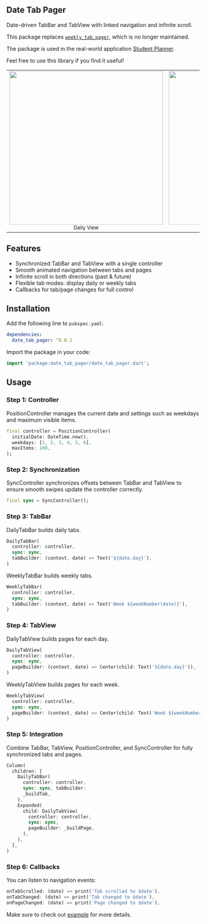## Date Tab Pager

Date-driven TabBar and TabView with linked navigation and infinite scroll.

This package replaces [`weekly_tab_pager`](https://pub.dev/packages/weekly_tab_pager), which is no longer maintained.

The package is used in the real-world application [Student Planner](https://play.google.com/store/apps/details?id=com.indentix.studentplanner).


Feel free to use this library if you find it useful!

<table>
  <tr>
    <td align="center">
      <img src="https://raw.githubusercontent.com/azalessky/weekly_tab_pager/main/daily-demo.gif" height="400"/><br/>
      <sub>Daily View</sub>
    </td>
    <td align="center">
      <img src="https://raw.githubusercontent.com/azalessky/weekly_tab_pager/main/weekly-demo.gif" height="400"/><br/>
      <sub>Weekly View</sub>
    </td>
  </tr>
</table>

## Features

 - Synchronized TabBar and TabView with a single controller
 - Smooth animated navigation between tabs and pages
 - Infinite scroll in both directions (past & future)
 - Flexible tab modes: display daily or weekly tabs
 - Callbacks for tab/page changes for full control

## Installation

Add the following line to `pubspec.yaml`:

```yaml
dependencies:
  date_tab_pager: ^0.0.1
```
Import the package in your code:
```dart
import 'package:date_tab_pager/date_tab_pager.dart';
```

## Usage

### Step 1: Controller

PositionController manages the current date and settings such as weekdays and maximum visible items.
```dart
final controller = PositionController(
  initialDate: DateTime.now(),
  weekdays: [1, 2, 3, 4, 5, 6],
  maxItems: 100,
);
```

### Step 2: Synchronization

SyncController synchronizes offsets between TabBar and TabView to ensure smooth swipes update the controller correctly.
```dart
final sync = SyncController();
```

### Step 3: TabBar

DailyTabBar builds daily tabs.
```dart
DailyTabBar(
  controller: controller,
  sync: sync,
  tabBuilder: (context, date) => Text('${date.day}'),
)
```

WeeklyTabBar builds weekly tabs.
```dart
WeeklyTabBar(
  controller: controller,
  sync: sync,
  tabBuilder: (context, date) => Text('Week ${weekNumber(date)}'),
)
```

### Step 4: TabView
DailyTabView builds pages for each day.
```dart
DailyTabView(
  controller: controller,
  sync: sync,
  pageBuilder: (context, date) => Center(child: Text('${date.day}')),
)
```

WeeklyTabView builds pages for each week.
```dart
WeeklyTabView(
  controller: controller,
  sync: sync,
  pageBuilder: (context, date) => Center(child: Text('Week ${weekNumber(date)}')),
)
```

### Step 5: Integration

Combine TabBar, TabView, PositionController, and SyncController for fully synchronized tabs and pages.

```dart
Column(
  children: [
    DailyTabBar(
      controller: controller,
      sync: sync, tabBuilder:
      _buildTab,
    ),
    Expanded(
      child: DailyTabView(
        controller: controller,
        sync: sync, 
        pageBuilder: _buildPage,
      ),
    ),
  ],
)
```

### Step 6: Callbacks

You can listen to navigation events:
```dart
onTabScrolled: (date) => print('Tab scrolled to $date'),
onTabChanged: (date) => print('Tab changed to $date'),
onPageChanged: (date) => print('Page changed to $date'),
```

Make sure to check out [example](https://github.com/azalessky/date_tab_pager/tree/main/example) for more details.